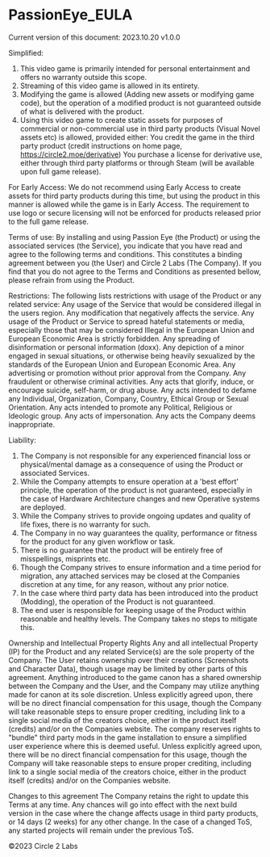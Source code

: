 # PassionEye_EULA

Current version of this document: 2023.10.20 v1.0.0

Simplified:

1. This video game is primarily intended for personal entertainment and offers no warranty outside this scope.
2. Streaming of this video game is allowed in its entirety.
3. Modifying the game is allowed (Adding new assets or modifying game code), but the operation of a modified product is not guaranteed outside of what is delivered with the product.
4. Using this video game to create static assets for purposes of commercial or non-commercial use in third party products (Visual Novel assets etc) is allowed, provided either:
You credit the game in the third party product (credit instructions on home page, https://circle2.moe/derivative)
You purchase a license for derivative use, either through third party platforms or through Steam (will be available upon full game release).

For Early Access:
We do not recommend using Early Access to create assets for third party products during this time, but using the product in this manner is allowed while the game is in Early Access. The requirement to use logo or secure licensing will not be enforced for products released prior to the full game release.

Terms of use:
By installing and using Passion Eye (the Product) or using the associated services (the Service), you indicate that you have read and agree to the following terms and conditions. This constitutes a binding agreement between you (the User) and Circle 2 Labs (The Company).
If you find that you do not agree to the Terms and Conditions as presented bellow, please refrain from using the Product.

Restrictions:
The following lists restrictions with usage of the Product or any related service:
Any usage of the Service that would be considered illegal in the users region.
Any modification that negatively affects the service.
Any usage of the Product or Service to spread hateful statements or media, especially those that may be considered Illegal in the European Union and European Economic Area is strictly forbidden.
Any spreading of disinformation or personal information (doxx).
Any depiction of a minor engaged in sexual situations, or otherwise being heavily sexualized by the standards of the European Union and European Economic Area.
Any advertising or promotion without prior approval from the Company.
Any fraudulent or otherwise criminal activities.
Any acts that glorify, induce, or encourage suicide, self-harm, or drug abuse.
Any acts intended to defame any Individual, Organization, Company, Country, Ethical Group or Sexual Orientation.
Any acts intended to promote any Political, Religious or Ideologic group.
Any acts of impersonation.
Any acts the Company deems inappropriate.

Liability:
1. The Company is not responsible for any experienced financial loss or physical/mental damage as a consequence of using the Product or associated Services.
2. While the Company attempts to ensure operation at a 'best effort' principle, the operation of the product is not guaranteed, especially in the case of Hardware Architecture changes and new Operative systems are deployed.
3. While the Company strives to provide ongoing updates and quality of life fixes, there is no warranty for such.
4. The Company in no way guarantees the quality, performance or fitness for the product for any given workflow or task.
5. There is no guarantee that the product will be entirely free of misspellings, misprints etc.
6. Though the Company strives to ensure information and a time period for migration, any attached services may be closed at the Companies discretion at any time, for any reason, without any prior notice.
7. In the case where third party data has been introduced into the product (Modding), the operation of the Product is not guaranteed.
8. The end user is responsible for keeping usage of the Product within reasonable and healthy levels. The Company takes no steps to mitigate this.

Ownership and Intellectual Property Rights
Any and all intellectual Property (IP) for the Product and any related Service(s) are the sole property of the Company. The User retains ownership over their creations (Screenshots and Character Data), though usage may be limited by other parts of this agreement.
Anything introduced to the game canon has a shared ownership between the Company and the User, and the Company may utilize anything made for canon at its sole discretion. Unless explicitly agreed upon, there will be no direct financial compensation for this usage, though the Company will take reasonable steps to ensure proper crediting, including link to a single social media of the creators choice, either in the product itself (credits) and/or on the Companies website.
The company reserves rights to "bundle" third party mods in the game installation to ensure a simplified user experience where this is deemed useful. Unless explicitly agreed upon, there will be no direct financial compensation for this usage, though the Company will take reasonable steps to ensure proper crediting, including link to a single social media of the creators choice, either in the product itself (credits) and/or on the Companies website.


Changes to this agreement
The Company retains the right to update this Terms at any time. Any chances will go into effect with the next build version in the case where the change affects usage in third party products, or 14 days (2 weeks) for any other change. In the case of a changed ToS, any started projects will remain under the previous ToS.

©2023 Circle 2 Labs
